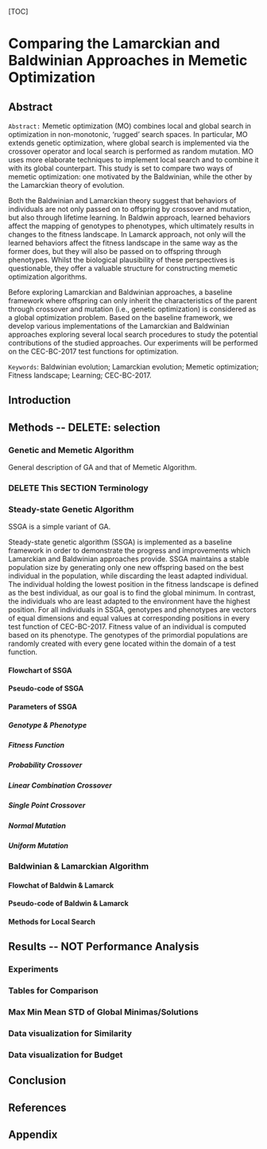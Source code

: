 [TOC]

# Comparing the Lamarckian and Baldwinian Approaches in Memetic Optimization

## Abstract

`Abstract:` Memetic optimization (MO) combines local and global search in optimization in non-monotonic, ‘rugged’ search spaces. In particular, MO extends genetic optimization, where global search is implemented via the crossover operator and local search is performed as random mutation. MO uses more elaborate techniques to implement local search and to combine it with its global counterpart. This study is set to compare two ways of memetic optimization: one motivated by the Baldwinian, while the other by the Lamarckian theory of evolution.

Both the Baldwinian and Lamarckian theory suggest that behaviors of individuals are not only passed on to offspring by crossover and mutation, but also through lifetime learning. In Baldwin approach, learned behaviors affect the mapping of genotypes to phenotypes, which ultimately results in changes to the fitness landscape. In Lamarck approach, not only will the learned behaviors affect the fitness landscape in the same way as the former does, but they will also be passed on to offspring through phenotypes. Whilst the biological plausibility of these perspectives is questionable, they offer a valuable structure for constructing memetic optimization algorithms. 

Before exploring Lamarckian and Baldwinian approaches, a baseline framework where offspring can only inherit the characteristics of the parent through crossover and mutation (i.e., genetic optimization) is considered as a global optimization problem. Based on the baseline framework, we develop various implementations of the Lamarckian and Baldwinian approaches exploring several local search procedures to study the potential contributions of the studied approaches. Our experiments will be performed on the CEC-BC-2017 test functions for optimization.

`Keywords`: Baldwinian evolution; Lamarckian evolution; Memetic optimization; Fitness landscape; Learning; CEC-BC-2017.

## Introduction

## Methods -- DELETE: selection

### Genetic and Memetic Algorithm

General description of GA and that of Memetic Algorithm.

### DELETE This SECTION Terminology 


### Steady-state Genetic Algorithm
SSGA is a simple variant of GA.

Steady-state genetic algorithm (SSGA) is implemented as a baseline framework in order to demonstrate the progress and improvements which Lamarckian and Baldwinian approaches provide. SSGA maintains a stable population size by generating only one new offspring based on the best individual in the population, while discarding the least adapted individual. The individual holding the lowest position in the fitness landscape is defined as the best individual, as our goal is to find the global minimum. In contrast, the individuals who are least adapted to the environment have the highest position. For all individuals in SSGA, genotypes and phenotypes are vectors of equal dimensions and equal values at corresponding positions in every test function of CEC-BC-2017. Fitness value of an individual is computed based on its phenotype. The genotypes of the primordial populations are randomly created with every gene located within the domain of a test function. 

#### Flowchart of SSGA

#### Pseudo-code of SSGA

#### Parameters of SSGA

##### Genotype & Phenotype

##### Fitness Function

##### Probability Crossover

##### Linear Combination Crossover

##### Single Point Crossover

##### Normal Mutation

##### Uniform Mutation


### Baldwinian & Lamarckian Algorithm

#### Flowchat of Baldwin & Lamarck

#### Pseudo-code of Baldwin & Lamarck

#### Methods for Local Search


## Results -- NOT Performance Analysis

### Experiments

### Tables for Comparison

### Max Min Mean STD of Global Minimas/Solutions

### Data visualization for Similarity

### Data visualization for Budget

## Conclusion

## References

## Appendix

